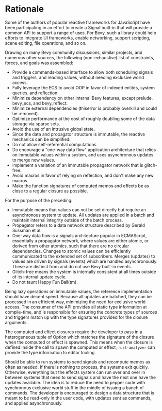 # Rationale

Some of the authors of popular reactive frameworks for JavaScript have been participating in an
effort to create a Signal built-in that will provide a common API to support a range of uses.
For Bevy, such a library could help efforts to integrate UI frameworks, enable networking, support
scripting, scene editing, file operations, and so on.

Drawing on many Bevy community discussions, similar projects, and numerous other sources, the
following (non-exhaustive) list of constraints, forces, and goals was assembled:

- Provide a commands-based interface to allow both scheduling signals and triggers, and reading
  values, without needing exclusive world access.
- Fully leverage the ECS to avoid OOP in favor of indexed entites, system queries, and reflection.
- Minimize dependency on other internal Bevy features, except prelude, bevy_ecs, and bevy_reflect.
- Minimize external dependencies (thiserror is probably overkill and could be removed).
- Optimize performance at the cost of roughly doubling some of the data storage via sparse sets.
- Avoid the use of an intrusive global state.
- Since the data and propagator structure is immutable, the reactive mechanics can be simplified.
- Do not allow self-referential computations.
- Do encourage a "one-way data flow" application architecture that relies on immutable values
  within a system, and uses asynchronous updates to merge new values.
- Implement a variation of an immutable propagator network that is glitch-free.
- Avoid macros in favor of relying on reflection, and don't make any new macros.
- Make the function signatures of computed memos and effects be as close to a regular closure as
  possible.

For the purpose of the preceding:

- Immutable means that values can not be set directly but require an asynchronous system to update.
  All updates are applied in a batch and maintain internal integrity outside of the batch process.
- Propagator refers to a data network structure described by Gerald Sussman et al.
- One-way data flow is a signals architecture popular in ECMAScript, essentially a propagator
  network, where values are either atomic, or derived from other atomics, such that there are no
  circular dependencies. Changes to atomic values can be efficiently communicated to the extended
  set of subscribers. Merges (updates) to values are driven by signals (events) which are handled
  asynchronously. These are distinct from and do not use Bevy built-in events.
- Glitch-free means the system is internally consistent at all times outside of its
  internal update cycle.
- Do not taunt Happy Fun Ball(tm).

Being lazy operations on immutable values, the reference implementation should have decent speed.
Because all updates are batched, they can be processed in an efficient way, minimizing the need for
exclusive world access. The consumer of the API provides all static type information at
compile-time, and is responsible for ensuring the concrete types of sources and triggers match up
with the type signatures provided for the closure arguments.

The computed and effect closures require the developer to pass in a heterogeneous tuple of Option<T> which matches the signature of the closure when the computed or effect is spawned. This means when the closure is defined inside the call to spawn the computed or effect, `rust-analyzer` can provide the type information to editor tooling.

Should be able to run systems to send signals and recompute memos as often as needed. If there is
nothing to process, the systems exit quickly. Otherwise, everything but the effects system can run
over and over in between systems that need to send signals and have the next one have the updates
available. The idea is to reduce the need to pepper code with synchronous exclusive world stuff in
the middle of issuing a bunch of commands. The developer is encouraged to design a data structure
that is meant to be read-only in the user code, with updates sent as commands, and applied
asynchronously.
